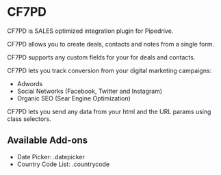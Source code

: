 # CF7PD

CF7PD is SALES optimized integration plugin for Pipedrive.

CF7PD allows you to create deals, contacts and notes from a single form.

CF7PD supports any custom fields for your for deals and contacts.

CF7PD lets you track conversion from your digital marketing campaigns: 

- Adwords
- Social Networks (Facebook, Twitter and Instagram)
- Organic SEO (Sear Engine Optimization)

CF7PD lets you send any data from your html and the URL params using class selectors.

## Available Add-ons

- Date Picker: .datepicker
- Country Code List: .countrycode